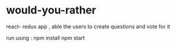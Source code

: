 # would-you-rather
react- redux app , able the users to create questions and vote for it

run using :
 npm install
 npm start
